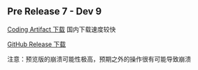 ## Pre Release 7 - Dev 9

[Coding Artifact 下载](https://sangonomiya.coding.net/public-artifacts/sangonomiya/pre-release/packages) 国内下载速度较快

[GitHub Release 下载](https://github.com/AuroraZiling/sangonomiya/releases)

注意：预览版的崩溃可能性极高，预期之外的操作很有可能导致崩溃